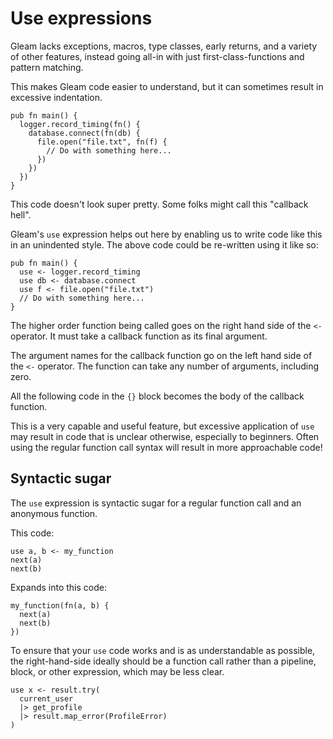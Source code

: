 # Use expressions

Gleam lacks exceptions, macros, type classes, early returns, and a variety of
other features, instead going all-in with just first-class-functions and pattern
matching.

This makes Gleam code easier to understand, but it can sometimes result in
excessive indentation.

```gleam
pub fn main() {
  logger.record_timing(fn() {
    database.connect(fn(db) {
      file.open("file.txt", fn(f) {
        // Do with something here...
      })
    })
  })
}
```

This code doesn't look super pretty. Some folks might call this "callback hell".

Gleam's `use` expression helps out here by enabling us to write code like this
in an unindented style. The above code could be re-written using it like so:

```gleam
pub fn main() {
  use <- logger.record_timing
  use db <- database.connect
  use f <- file.open("file.txt")
  // Do with something here...
}
```

The higher order function being called goes on the right hand side of the `<-`
operator. It must take a callback function as its final argument.

The argument names for the callback function go on the left hand side of the
`<-` operator. The function can take any number of arguments, including zero.

All the following code in the `{}` block becomes the body of the callback
function.

This is a very capable and useful feature, but excessive application of `use`
may result in code that is unclear otherwise, especially to beginners. Often
using the regular function call syntax will result in more approachable code!

## Syntactic sugar

The `use` expression is syntactic sugar for a regular function call and an
anonymous function.

This code:

```gleam
use a, b <- my_function
next(a)
next(b)
```

Expands into this code:

```gleam
my_function(fn(a, b) {
  next(a)
  next(b)
})
```

To ensure that your `use` code works and is as understandable as possible, the
right-hand-side ideally should be a function call rather than a pipeline, block,
or other expression, which may be less clear.

```gleam
use x <- result.try(
  current_user
  |> get_profile
  |> result.map_error(ProfileError)
)
```
